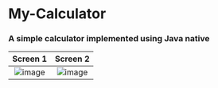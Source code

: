 # My-Calculator
### A simple calculator implemented using Java native
Screen 1  |  Screen 2        
:-------------------------:|:-------------------------:
![image](https://user-images.githubusercontent.com/82037708/124360872-cd4c8700-dc49-11eb-8d91-db6b1beb9903.png)  |  ![image](https://user-images.githubusercontent.com/82037708/124360884-d76e8580-dc49-11eb-8c10-5417bc885790.png)
